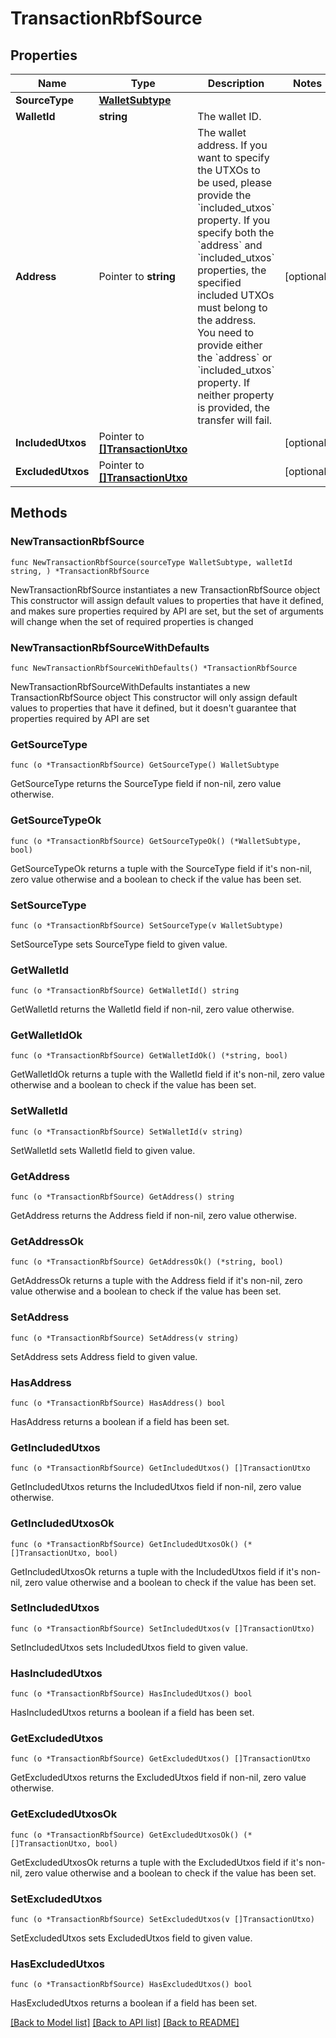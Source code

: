 # TransactionRbfSource

## Properties

Name | Type | Description | Notes
------------ | ------------- | ------------- | -------------
**SourceType** | [**WalletSubtype**](WalletSubtype.md) |  | 
**WalletId** | **string** | The wallet ID. | 
**Address** | Pointer to **string** | The wallet address. If you want to specify the UTXOs to be used, please provide the &#x60;included_utxos&#x60; property. If you specify both the &#x60;address&#x60; and &#x60;included_utxos&#x60; properties, the specified included UTXOs must belong to the address.  You need to provide either the &#x60;address&#x60; or &#x60;included_utxos&#x60; property. If neither property is provided, the transfer will fail.  | [optional] 
**IncludedUtxos** | Pointer to [**[]TransactionUtxo**](TransactionUtxo.md) |  | [optional] 
**ExcludedUtxos** | Pointer to [**[]TransactionUtxo**](TransactionUtxo.md) |  | [optional] 

## Methods

### NewTransactionRbfSource

`func NewTransactionRbfSource(sourceType WalletSubtype, walletId string, ) *TransactionRbfSource`

NewTransactionRbfSource instantiates a new TransactionRbfSource object
This constructor will assign default values to properties that have it defined,
and makes sure properties required by API are set, but the set of arguments
will change when the set of required properties is changed

### NewTransactionRbfSourceWithDefaults

`func NewTransactionRbfSourceWithDefaults() *TransactionRbfSource`

NewTransactionRbfSourceWithDefaults instantiates a new TransactionRbfSource object
This constructor will only assign default values to properties that have it defined,
but it doesn't guarantee that properties required by API are set

### GetSourceType

`func (o *TransactionRbfSource) GetSourceType() WalletSubtype`

GetSourceType returns the SourceType field if non-nil, zero value otherwise.

### GetSourceTypeOk

`func (o *TransactionRbfSource) GetSourceTypeOk() (*WalletSubtype, bool)`

GetSourceTypeOk returns a tuple with the SourceType field if it's non-nil, zero value otherwise
and a boolean to check if the value has been set.

### SetSourceType

`func (o *TransactionRbfSource) SetSourceType(v WalletSubtype)`

SetSourceType sets SourceType field to given value.


### GetWalletId

`func (o *TransactionRbfSource) GetWalletId() string`

GetWalletId returns the WalletId field if non-nil, zero value otherwise.

### GetWalletIdOk

`func (o *TransactionRbfSource) GetWalletIdOk() (*string, bool)`

GetWalletIdOk returns a tuple with the WalletId field if it's non-nil, zero value otherwise
and a boolean to check if the value has been set.

### SetWalletId

`func (o *TransactionRbfSource) SetWalletId(v string)`

SetWalletId sets WalletId field to given value.


### GetAddress

`func (o *TransactionRbfSource) GetAddress() string`

GetAddress returns the Address field if non-nil, zero value otherwise.

### GetAddressOk

`func (o *TransactionRbfSource) GetAddressOk() (*string, bool)`

GetAddressOk returns a tuple with the Address field if it's non-nil, zero value otherwise
and a boolean to check if the value has been set.

### SetAddress

`func (o *TransactionRbfSource) SetAddress(v string)`

SetAddress sets Address field to given value.

### HasAddress

`func (o *TransactionRbfSource) HasAddress() bool`

HasAddress returns a boolean if a field has been set.

### GetIncludedUtxos

`func (o *TransactionRbfSource) GetIncludedUtxos() []TransactionUtxo`

GetIncludedUtxos returns the IncludedUtxos field if non-nil, zero value otherwise.

### GetIncludedUtxosOk

`func (o *TransactionRbfSource) GetIncludedUtxosOk() (*[]TransactionUtxo, bool)`

GetIncludedUtxosOk returns a tuple with the IncludedUtxos field if it's non-nil, zero value otherwise
and a boolean to check if the value has been set.

### SetIncludedUtxos

`func (o *TransactionRbfSource) SetIncludedUtxos(v []TransactionUtxo)`

SetIncludedUtxos sets IncludedUtxos field to given value.

### HasIncludedUtxos

`func (o *TransactionRbfSource) HasIncludedUtxos() bool`

HasIncludedUtxos returns a boolean if a field has been set.

### GetExcludedUtxos

`func (o *TransactionRbfSource) GetExcludedUtxos() []TransactionUtxo`

GetExcludedUtxos returns the ExcludedUtxos field if non-nil, zero value otherwise.

### GetExcludedUtxosOk

`func (o *TransactionRbfSource) GetExcludedUtxosOk() (*[]TransactionUtxo, bool)`

GetExcludedUtxosOk returns a tuple with the ExcludedUtxos field if it's non-nil, zero value otherwise
and a boolean to check if the value has been set.

### SetExcludedUtxos

`func (o *TransactionRbfSource) SetExcludedUtxos(v []TransactionUtxo)`

SetExcludedUtxos sets ExcludedUtxos field to given value.

### HasExcludedUtxos

`func (o *TransactionRbfSource) HasExcludedUtxos() bool`

HasExcludedUtxos returns a boolean if a field has been set.


[[Back to Model list]](../README.md#documentation-for-models) [[Back to API list]](../README.md#documentation-for-api-endpoints) [[Back to README]](../README.md)


